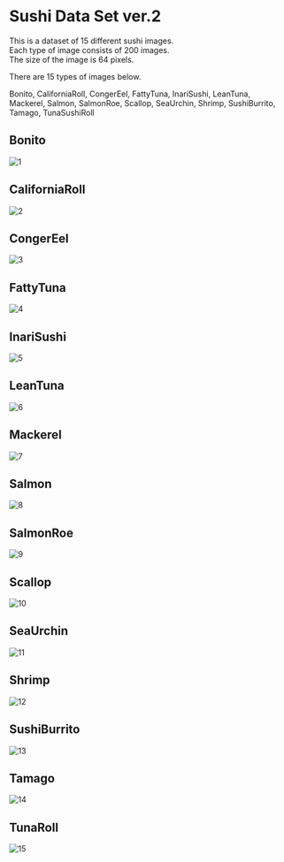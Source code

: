 # Sushi Data Set ver.2

This is a dataset of 15 different sushi images.  
Each type of image consists of 200 images.  
The size of the image is 64 pixels.  

There are 15 types of images below.  

Bonito, CaliforniaRoll, CongerEel, FattyTuna, InariSushi, LeanTuna, Mackerel, Salmon, SalmonRoe, Scallop, SeaUrchin, Shrimp, SushiBurrito, Tamago, TunaSushiRoll


## Bonito
![1](https://user-images.githubusercontent.com/36861752/100498732-b28fcc80-31a7-11eb-907c-a391745be01e.png)

## CaliforniaRoll
![2](https://user-images.githubusercontent.com/36861752/100498740-c63b3300-31a7-11eb-8d7a-2c896e76d528.png)

## CongerEel
![3](https://user-images.githubusercontent.com/36861752/100498749-d7843f80-31a7-11eb-9c4d-61cf7c002f23.png)

## FattyTuna
![4](https://user-images.githubusercontent.com/36861752/100498759-e4a12e80-31a7-11eb-8813-1068eb0339c9.png)

## InariSushi
![5](https://user-images.githubusercontent.com/36861752/100498766-f387e100-31a7-11eb-91b4-1cc10dd859d3.png)

## LeanTuna
![6](https://user-images.githubusercontent.com/36861752/100498776-026e9380-31a8-11eb-80c4-e4b6eeb64ada.png)

## Mackerel
![7](https://user-images.githubusercontent.com/36861752/100498787-11554600-31a8-11eb-859b-f2479e3cc16c.png)

## Salmon
![8](https://user-images.githubusercontent.com/36861752/100498810-1fa36200-31a8-11eb-8b9c-70e443eda39c.png)

## SalmonRoe
![9](https://user-images.githubusercontent.com/36861752/100498818-2cc05100-31a8-11eb-9bba-df3cd82a6f81.png)

## Scallop
![10](https://user-images.githubusercontent.com/36861752/100498823-39dd4000-31a8-11eb-8750-e368ebfe3cf3.png)

## SeaUrchin
![11](https://user-images.githubusercontent.com/36861752/100498837-4792c580-31a8-11eb-8217-b91a53b77ddf.png)

## Shrimp
![12](https://user-images.githubusercontent.com/36861752/100498844-55484b00-31a8-11eb-9f4e-c196969dbce8.png)

## SushiBurrito
![13](https://user-images.githubusercontent.com/36861752/100498848-61cca380-31a8-11eb-9cb2-757d4bf75250.png)

## Tamago
![14](https://user-images.githubusercontent.com/36861752/100498857-6ee99280-31a8-11eb-82b5-45fda52b8f01.png)

## TunaRoll
![15](https://user-images.githubusercontent.com/36861752/100498860-7c9f1800-31a8-11eb-899b-54cea004d4f5.png)
